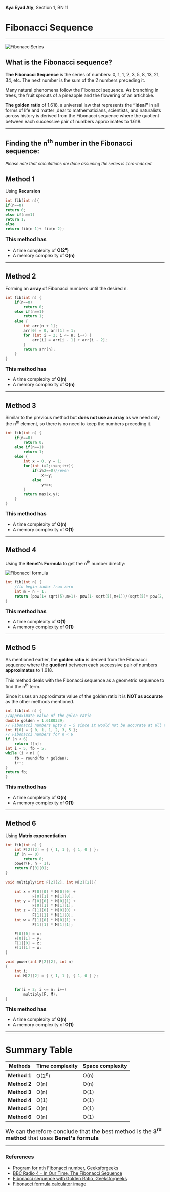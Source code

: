 **Aya Eyad Aly**,
Section 1, BN 11
# **Fibonacci Sequence**

---
![FibonacciSeries](fib.jpg)

## What is the Fibonacci sequence?

**The Fibonacci Sequence** is the series of numbers: 0, 1, 1, 2, 3, 5, 8, 13, 21, 34, etc.
The next number is the sum of the 2 numbers preceding it.

Many natural phenomena follow the Fibonacci sequence. As branching in trees, the fruit sprouts of a pineapple and the flowering of an artichoke.

**The golden ratio** of 1.618, a universal law that represents the **“ideal”** in all forms of life and matter ,dear to mathematicians, scientists, and naturalists across history is derived from the Fibonacci sequence where the quotient between each successive pair of numbers approximates to 1.618.

---
## Finding the n<sup>th</sup> number in the Fibonacci sequence:
<font size = "2">*Please note that calculations are done assuming the series is zero-indexed.*</font>

## Method 1
Using **Recursion**

```cpp
int fib(int n){
if(n==0)
return 0;
else if(n==1)
return 1;
else
return fib(n-1)+ fib(n-2);
```

<font size="3"> **This method has** </font>
* A time complexity of **O(2<sup>n</sup>)**
* A memory complexity of **O(n)** 

---
## Method 2

Forming an **array** of Fibonacci numbers until the desired n.

```cpp
int fib(int n) {
    if(n==0)
        return 0;
    else if(n==1)
        return 1;
    else {
        int arr[n + 1];
        arr[0] = 0, arr[1] = 1;
        for (int i = 2; i <= n; i++) {
            arr[i] = arr[i - 1] + arr[i - 2];
        }
        return arr[n];
    }
}
```
<font size="3"> **This method has** </font>
* A time complexity of **O(n)**
* A memory complexity of **O(n)**

---
## Method 3

Similar to the previous method but **does not use an array** as we need only the n<sup>th</sup> element, so there is no need to keep the numbers preceding it.

```cpp
int fib(int n) {
    if(n==0)
        return 0;
    else if(n==1)
        return 1;
    else {
        int x = 0, y = 1;
        for(int i=2;i<=n;i++){
            if(i%2==0)//even
                x+=y;
            else
                y+=x;
        }
        return max(x,y);
    }
}
```
<font size="3"> **This method has** </font>
* A time complexity of **O(n)**
* A memory complexity of **O(1)**

---
## Method 4

Using the **Benet's Formula** to get the n<sup>th</sup> number directly:

![Fibonacci formula](fibonacciFormula.png)
````cpp
int fib(int n) {
    //to begin index from zero
    int m = n - 1;
    return (pow(1+ sqrt(5),m+1)- pow(1- sqrt(5),m+1))/(sqrt(5)* pow(2, m+1));
}
````
<font size="3"> **This method has** </font>
* A time complexity of **O(1)**
* A memory complexity of **O(1)**

---
## Method 5

As mentioned earlier, the **golden ratio** is derived from the Fibonacci sequence where the **quotient** between each successive pair of numbers **approximates** to 1.618.

This method deals with the Fibonacci sequence as a geometric sequence to find the n<sup>th</sup> term.

Since it uses an approximate value of the golden ratio it is **NOT as accurate** as the other methods mentioned.

```c++
int fib(int n) {
//approximate value of the golen ratio
double golden = 1.6180339;
// Fibonacci numbers upto n = 5 since it would not be accurate at all to calculate them with this method
int f[6] = { 0, 1, 1, 2, 3, 5 };
// Fibonacci numbers for n < 6
if (n < 6)
    return f[n];
int i = 5, fb = 5;
while (i < n) {
    fb = round(fb * golden);
    i++;
}
return fb;
}
```
<font size="3"> **This method has** </font>
* A time complexity of **O(n)**
* A memory complexity of **O(1)**

---
## Method 6
Using **Matrix exponentiation**
```c++
int fib(int n) {
    int F[2][2] = { { 1, 1 }, { 1, 0 } };
    if (n == 0)
        return 0;
    power(F, n - 1);
    return F[0][0];
}

void multiply(int F[2][2], int M[2][2]){
    
    int x = F[0][0] * M[0][0] +
            F[0][1] * M[1][0];
    int y = F[0][0] * M[0][1] +
            F[0][1] * M[1][1];
    int z = F[1][0] * M[0][0] +
            F[1][1] * M[1][0];
    int w = F[1][0] * M[0][1] +
            F[1][1] * M[1][1];

    F[0][0] = x;
    F[0][1] = y;
    F[1][0] = z;
    F[1][1] = w;
}

void power(int F[2][2], int n)
{
    int i;
    int M[2][2] = { { 1, 1 }, { 1, 0 } };

  
    for(i = 2; i <= n; i++)
        multiply(F, M);
}
```
<font size="3"> **This method has** </font>
* A time complexity of **O(n)**
* A memory complexity of **O(1)**

---
# Summary Table
| Methods | Time complexity | Space complexity
--- | --- | ---
**Method 1**| O(2<sup>n</sup>) | O(n)
**Method 2** | O(n) | O(n)
**Method 3** | O(n) | O(1)
**Method 4** | O(1) | O(1)
**Method 5** | O(n) | O(1)
**Method 6** | O(n) | O(1)

<font size = "4"> We can therefore conclude that the best method is the **3<sup>rd</sup> method** that uses **Benet's formula** </font>

---
### References

- [Program for nth Fibonacci number, Geeksforgeeks](https://www.geeksforgeeks.org/program-for-nth-fibonacci-number/)
- [BBC Radio 4 - In Our Time, The Fibonacci Sequence](https://www.google.com/url?sa=i&url=https%3A%2F%2Fwww.bbc.co.uk%2Fprogrammes%2Fb008ct2j&psig=AOvVaw2gVRBlyCaay1oSjoQuNhD3&ust=1665082042547000&source=images&cd=vfe&ved=0CA4Q3YkBahcKEwjQttSZ4Mn6AhUAAAAAHQAAAAAQAw)
- [Fibonacci sequence with Golden Ratio, Geeksforgeeks](https://www.geeksforgeeks.org/find-nth-fibonacci-number-using-golden-ratio/)
- [Fibonacci formula calculator image](https://www.inchcalculator.com/fibonacci-sequence-calculator/)
